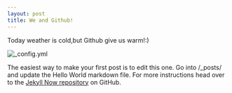 ```yaml
---
layout: post
title: We and Github!
---
```


Today weather is cold,but Github give us warm!:)

![_config.yml](http://www.webmonkey.com/category/security/)

The easiest way to make your first post is to edit this one. Go into /_posts/ and update the Hello World markdown file. For more instructions head over to the [Jekyll Now repository](https://github.com/barryclark/jekyll-now) on GitHub.
